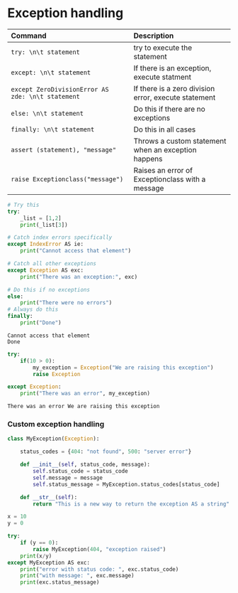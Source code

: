 # Exception handling

| Command | Description |
| :-- | :-- |
| `try: \n\t statement` | try to execute the statement |
| `except: \n\t statement` | If there is an exception, execute statment |
| `except ZeroDivisionError AS zde: \n\t statement` | If there is a zero division error, execute statement |
| `else: \n\t statement` | Do this if there are no exceptions |
| `finally: \n\t statement` | Do this in all cases |
| `assert (statement), "message"` | Throws a custom statement when an exception happens |
| `raise Exceptionclass("message")` | Raises an error of Exceptionclass with a message |


```py
# Try this
try:
    _list = [1,2]
    print(_list[3])

# Catch index errors specifically
except IndexError AS ie:
    print("Cannot access that element")

# Catch all other exceptions
except Exception AS exc:
    print("There was an exception:", exc)

# Do this if no exceptions
else:
    print("There were no errors")
# Always do this
finally:
    print("Done")
```
```
Cannot access that element
Done
```

```py
try:
    if(10 > 0):
        my_exception = Exception("We are raising this exception")
        raise Exception

except Exception:
    print("There was an error", my_exception)
```
```
There was an error We are raising this exception
```

### Custom exception handling
```py
class MyException(Exception):

    status_codes = {404: "not found", 500: "server error"}

    def __init__(self, status_code, message):
        self.status_code = status_code
        self.message = message
        self.status_message = MyException.status_codes[status_code]

    def __str__(self):
        return "This is a new way to return the exception AS a string"

x = 10
y = 0

try:
    if (y == 0):
        raise MyException(404, "exception raised")
    print(x/y)
except MyException AS exc:
    print("error with status code: ", exc.status_code)
    print("with message: ", exc.message)
    print(exc.status_message)

```
